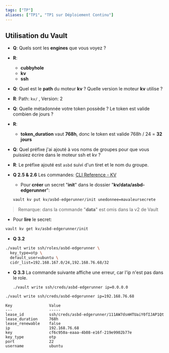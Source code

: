 ```yaml
---
tags: ["TP"]
aliases: ["TP1", "TP1 sur Déploiement Continu"]
---
```


Utilisation du Vault
---

- **Q**: Quels sont les **engines** que vous voyez ?  
- **R**:  
  - **cubbyhole**  
  - **kv**  
  - **ssh**  

- **Q**: Quel est le **path** du moteur **kv** ? Quelle version le moteur **kv** utilise ?  
- **R**: Path: `kv/` , Version: 2

- **Q**: Quelle métadonnée votre token possède ? Le token est valide combien de jours ?  
- **R**: 
  - **token_duration** vaut **768h**, donc le token est valide 768h / 24 = **32 jours**  

- **Q**: Quel préfixe j'ai ajouté à vos noms de groupes pour que vous puissiez écrire dans le moteur ssh et kv ?  
- **R**: Le préfixe ajouté est `asbd` suivi d'un tiret et le nom du groupe.  

- **Q 2.5 & 2.6**
  Les commandes: [CLI Reference - KV](https://developer.hashicorp.com/vault/docs/commands/kv)  
  
  - Pour **créer** un secret "**init**" dans le dossier "**kv/data/asbd-edgerunner**":  
  ```bash
  vault kv put kv/asbd-edgerunner/init unedonnee=mavaleursecrete
  ```
>   Remarque: dans la commande "**data**" est omis dans la v2 de Vault

  - Pour **lire** le secret:
  ```bash
  vault kv get kv/asbd-edgerunner/init
  ```

- **Q 3.2**
```bash
./vault write ssh/roles/asbd-edgerunner \
  key_type=otp \
  default_user=ubuntu \
  cidr_list=192.168.167.0/24,192.168.76.68/32
```

- **Q 3.3**
  La commande suivante affiche une erreur, car l'ip n'est pas dans le role.
  ```bash
  ./vault write ssh/creds/asbd-edgerunner ip=0.0.0.0
  ```

```bash
./vault write ssh/creds/asbd-edgerunner ip=192.168.76.68
```

```log
Key                Value
---                -----
lease_id           ssh/creds/asbd-edgerunner/111AW7dsmHTUaiY0fIJAP1Qt
lease_duration     768h
lease_renewable    false
ip                 192.168.76.68
key                cf6c950a-eaaa-4b08-e16f-219e9902b77e
key_type           otp
port               22
username           ubuntu
```